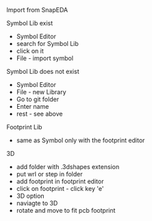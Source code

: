 Import from SnapEDA

Symbol Lib exist
* Symbol Editor
* search for Symbol Lib
* click on it
* File - import symbol

Symbol Lib does not exist
* Symbol Editor
* File - new Library
* Go to git folder
* Enter name
* rest - see above

Footprint Lib
* same as Symbol only with the footprint editor

3D
* add folder with .3dshapes extension
* put wrl or step in folder
* add footprint in footprint editor
* click on footprint - click key 'e'
* 3D option
* naviagte to 3D
* rotate and move to fit pcb footprint